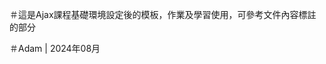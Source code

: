 ＃這是Ajax課程基礎環境設定後的模板，作業及學習使用，可參考文件內容標註的部分
                                               
＃Adam | 2024年08月 
